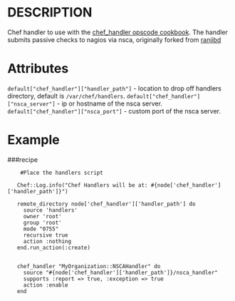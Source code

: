 DESCRIPTION
============
Chef handler to use with the [chef_handler opscode cookbook](https://github.com/opscode/cookbooks/tree/master/chef_handler).
The handler submits passive checks to nagios via nsca, originally forked from [ranjibd](https://github.com/ranjibd/nsca_handler)


Attributes
==========

`default["chef_handler"]["handler_path"]` - location to drop off handlers directory, default is `/var/chef/handlers`.
`default["chef_handler"]["nsca_server"]` - ip  or hostname of the nsca server.
`default["chef_handler"]["nsca_port"]` - custom port of the nsca server.


# Example


###recipe

        #Place the handlers script

       Chef::Log.info("Chef Handlers will be at: #{node['chef_handler']['handler_path']}")

       remote_directory node['chef_handler']['handler_path'] do
         source 'handlers'
         owner 'root'
         group 'root'
         mode "0755"
         recursive true
         action :nothing
       end.run_action(:create)


       chef_handler "MyOrganization::NSCAHandler" do
         source "#{node['chef_handler']['handler_path']}/nsca_handler"
         supports :report => true, :exception => true
         action :enable
       end
